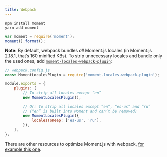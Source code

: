 ```yaml
---
title: Webpack
---
```


```
npm install moment
yarn add moment
```

```javascript
var moment = require('moment');
moment().format();
```

**Note:** By default, webpack bundles _all_ Moment.js locales (in Moment.js 2.18.1, that’s 160 minified KBs). To strip unnecessary locales and bundle only the used ones, add [`moment-locales-webpack-plugin`](https://www.npmjs.com/package/moment-locales-webpack-plugin):

<!-- skip-example -->

```javascript
// webpack.config.js
const MomentLocalesPlugin = require('moment-locales-webpack-plugin');

module.exports = {
    plugins: [
        // To strip all locales except “en”
        new MomentLocalesPlugin(),

        // Or: To strip all locales except “en”, “es-us” and “ru”
        // (“en” is built into Moment and can’t be removed)
        new MomentLocalesPlugin({
            localesToKeep: ['es-us', 'ru'],
        }),
    ],
};
```

There are other resources to optimize Moment.js with webpack, [for example this one](https://github.com/jmblog/how-to-optimize-momentjs-with-webpack).
